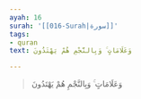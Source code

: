 ```yaml
---
ayah: 16
surah: '[[016-Surah|سورة]]'
tags:
- quran
text: وَعَلَامَاتٍ ۚ وَبِالنَّجْمِ هُمْ يَهْتَدُونَ

---
```

> وَعَلَامَاتٍ ۚ وَبِالنَّجْمِ هُمْ يَهْتَدُونَ
